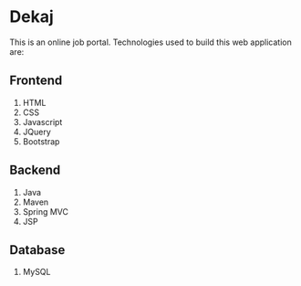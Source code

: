 # Dekaj
 This is an online job portal. Technologies used to build this web application are:
 
 ## Frontend
 1. HTML
 2. CSS
 3. Javascript
 4. JQuery
 5. Bootstrap
 
 ## Backend
 1. Java
 2. Maven
 3. Spring MVC
 4. JSP
 
 ## Database
 1. MySQL
